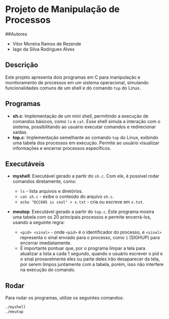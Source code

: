 # Projeto de Manipulação de Processos

##Autores
- Vitor Moreira Ramos de Rezende
- Iago da Silva Rodrigues Alves

## Descrição

Este projeto apresenta dois programas em C para manipulação e monitoramento de processos em um sistema operacional, simulando funcionalidades comuns de um shell e do comando `top` do Linux.

## Programas

- **sh.c**: Implementação de um mini shell, permitindo a execução de comandos básicos, como `ls` e `cat`. Esse shell simula a interação com o sistema, possibilitando ao usuário executar comandos e redirecionar saídas.
- **top.c**: Implementação semelhante ao comando `top` do Linux, exibindo uma tabela dos processos em execução. Permite ao usuário visualizar informações e encerrar processos específicos.

## Executáveis

- **myshell**: Executável gerado a partir do `sh.c`. Com ele, é possível rodar comandos diretamente, como:
  - `ls` - lista arquivos e diretórios.
  - `cat sh.c` - exibe o conteúdo do arquivo `sh.c`.
  - `echo "DCC605 is cool" > x.txt` - cria ou escreve em `x.txt`.
  
- **meutop**: Executável gerado a partir do `top.c`. Este programa mostra uma tabela com os 20 principais processos e permite encerrá-los, usando a seguinte regra:
  - `<pid> <sinal>` - onde `<pid>` é o identificador do processo, e `<sinal>` representa o sinal enviado para o processo, como `1` (SIGHUP) para encerrar imediatamente.
  - É importante pontuar que, por o programa limpar a tela para atualizar a lista a cada 1 segundo, quando o usuário escrever o pid e o sinal provavelmente eles ou parte deles irão desaparecer da tela, por serem limpos juntamente com a tabela, porém, isso não interfere na execução do comando.

## Rodar

Para rodar os programas, utilize os seguintes comandos:

```bash
./myshell
./meutop
